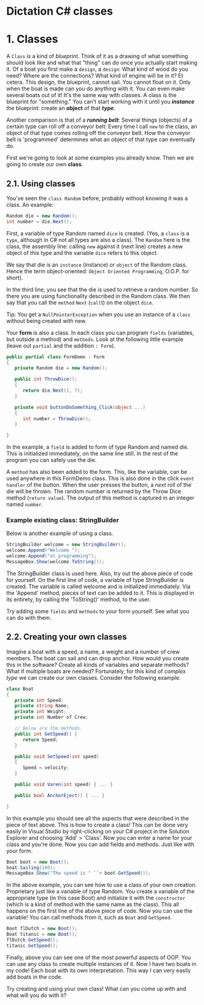 

# Dictation C# classes

# 1. Classes

A `Class` is a kind of *blueprint*. Think of it as a drawing of what something should look like and what that "thing" can do once you actually start making it. Of a boat you first make a `design`, a `design`: What kind of wood do you need? Where are the connections? What kind of engine will be in it? Et cetera. This design, the blueprint, cannot sail. You cannot float on it. Only when the boat is made can you do anything with it. You can even make several boats out of it! It's the same way with classes. A class is the blueprint for "something." You can't start working with it until you ***instance*** the blueprint: create an **object** of that ***type***.

Another comparison is that of a ***running belt***: Several things (objects) of a certain type can roll off a conveyor belt: Every time I call `new` to the class, an object of that type comes rolling off the conveyor belt. How the conveyor belt is 'programmed' determines what an object of that type can eventually do.

First we're going to look at some examples you already know. Then we are going to create our own **class**.

## 2.1. Using classes

You've seen the `class Random` before, probably without knowing it was a class. An example:

```cs
Random die = new Random();
int number = die.Next();
```

First, a variable of type Random named `dice` is created. (Yes, a `class` is a `type`, although in C# not all types are also a class). The `Random` here is the class, the assembly line: calling `new` against it (next line) creates a new object of this type and the variable `dice` refers to this object.  

We say that die is an `instance` (instance) or `object` of the Random class. Hence the term object-oriented: `Object Oriented Programming`, O.O.P. for short).

In the third line, you see that the die is used to retrieve a random number. So there you are using functionality described in the Random class. We then say that you call the `method` `Next` (`call`t) on the object `dice`.

Tip: You get a `NullPointerException` when you use an instance of a `class` without being created with new.

Your **form** is also a class. In each class you can program `fields` (variables, but outside a method) and `methods`. Look at the following little example (leave out `partial` and the addition `: Form`).

```cs
public partial class FormDemo : Form
{
   private Random die = new Random();

   public int ThrowDice();
   {
      return die.Next(1, 7);
   }

   private void buttonDoSomething_Click(object ...)
   {
      int number = ThrowDice();
   }

}
```

In the example, a `field` is added to form of type Random and named die. This is initialized immediately, on the same line still. In the rest of the program you can safely use the die.

A `method` has also been added to the form. This, like the variable, can be used anywhere in this FormDemo class. This is also done in the click `event handler` of the button. When the user presses the button, a *next* roll of the die will be thrown. The random number is returned by the Throw Dice method (`return value`). The output of this method is captured in an integer named `number`.


### Example existing class: StringBuilder
Below is another example of using a class.

```cs
StringBuilder welcome = new StringBuilder();
welcome.Append("Welcome ");
welcome.Append("at programming");
MessageBox.Show(welcome.ToString());
```

The StringBuilder class is used here. Also, try out the above piece of code for yourself. On the first line of code, a variable of type StringBuilder is created. The variable is called welcome and is initialized immediately. Via the 'Append' method, pieces of text can be added to it. This is displayed in its entirety, by calling the 'ToString()' method, to the user.

Try adding some `fields` and `methods` to your form yourself. See what you can do with them.

## 2.2. Creating your own classes

Imagine a boat with a speed, a name, a weight and a number of crew members. The boat can sail and can drop anchor. How would you create this in the software? Create all kinds of variables and separate methods? What if multiple boats are needed? Fortunately, for this kind of *complex type* we can create our own classes. Consider the following example.

```cs
class Boat
{
   private int Speed;
   private string Name;
   private int Weight;
   private int Number of Crew;

   // Below are the methods.
   public int GetSpeed() {
      return Speed;
   }

   public void SetSpeed(int speed)
   {
      Speed = velocity;
   }

   public void Varen(int speed) { ... }

   public bool AnchorEject() { ... }

}
```

In this example you should see all the aspects that were described in the piece of text above. This is how to create a class! This can be done very easily in Visual Studio by right-clicking on your C# project in the Solution Explorer and choosing 'Add' > 'Class'. Now you can enter a name for your class and you're done. Now you can add fields and methods. Just like with your form.

```cs
Boot boot = new Boot();
boat.Sailing(100);
MessageBox.Show("The speed is " ``+ boot.GetSpeed());
```

In the above example, you can see how to use a class of your own creation. Proprietary just like a variable of type Random. You create a variable of the appropriate type (in this case Boot) and initialize it with the `constructor` (which is a kind of method with the same name as the class). This all happens on the first line of the above piece of code. Now you can use the variable! You can call methods from it, such as `Boat` and `GetSpeed`.

```cs
Boot flDutch = new Boot();
Boat titanic = new Boat();
flDutch.GetSpeed();
titanic.GetSpeed();
```

Finally, above you can see one of the most powerful aspects of OOP. You can use any class to create multiple instances of it. Now I have two boats in my code! Each boat with its own interpretation. This way I can very easily add boats in the code.

Try creating and using your own class! What can you come up with and what will you do with it?